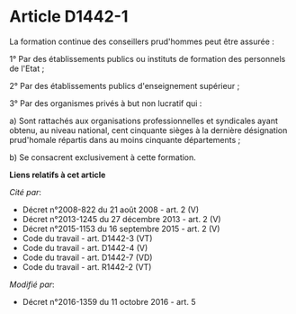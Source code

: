 # Article D1442-1

La formation continue des conseillers prud'hommes peut être assurée :

1° Par des établissements publics ou instituts de formation des personnels de l'Etat ;

2° Par des établissements publics d'enseignement supérieur ;

3° Par des organismes privés à but non lucratif qui :

a) Sont rattachés aux organisations professionnelles et syndicales ayant obtenu, au niveau national, cent cinquante sièges à
la dernière désignation prud'homale répartis dans au moins cinquante départements ;

b) Se consacrent exclusivement à cette formation.

**Liens relatifs à cet article**

_Cité par_:

  - Décret n°2008-822 du 21 août 2008 - art. 2 (V)
  - Décret n°2013-1245 du 27 décembre 2013 - art. 2 (V)
  - Décret n°2015-1153 du 16 septembre 2015 - art. 2 (V)
  - Code du travail - art. D1442-3 (VT)
  - Code du travail - art. D1442-4 (V)
  - Code du travail - art. D1442-7 (VD)
  - Code du travail - art. R1442-2 (VT)

_Modifié par_:

  - Décret n°2016-1359 du 11 octobre 2016 - art. 5
